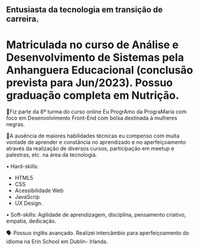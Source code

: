 ## Entusiasta da tecnologia em transição de carreira.

# Matriculada no curso de Análise e Desenvolvimento de Sistemas pela Anhanguera Educacional (conclusão prevista para Jun/2023). Possuo graduação completa em Nutrição. 

🚀Fiz parte da 8º turma do curso online Eu ProgrAmo da PrograMaria com foco em Desenvolvimento Front-End com bolsa destinada à mulheres negras. 

💬A ausência de maiores habilidades técnicas eu compenso com muita vontade de aprender e constância no aprendizado e no aperfeiçoamento através da realização de diversos cursos, participação em meetup e palestras, etc. na área da tecnologia. 

• Hard-skills: 
- HTML5
- CSS
- Acessibilidade Web
- JavaScrip
- UX Design. 

• Soft-skills: Agilidade de aprendizagem, disciplina, pensamento criativo, empatia, dedicação. 

🗣 Possuo inglês avançado. Realizei intercâmbio para aperfeiçoamento do idioma na Erin School em Dublin- Irlanda. 


